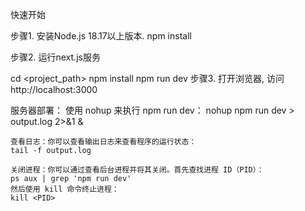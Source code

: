快速开始

步骤1. 安装Node.js 18.17以上版本.
npm install

步骤2. 运行next.js服务

cd <project_path>
npm install
npm run dev
步骤3. 打开浏览器, 访问 http://localhost:3000

服务器部署：
    使用 nohup 来执行 npm run dev：
    nohup npm run dev > output.log 2>&1 &

    查看日志：你可以查看输出日志来查看程序的运行状态：
    tail -f output.log

    关闭进程：你可以通过查看后台进程并将其关闭。首先查找进程 ID（PID）：
    ps aux | grep 'npm run dev'
    然后使用 kill 命令终止进程：
    kill <PID>


